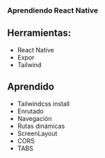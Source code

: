 ### Aprendiendo React Native

## Herramientas:

- React Native
- Expor
- Tailwind

## Aprendido

- Tailwindcss install
- Enrutado
- Navegación
- Rutas dinámicas
- ScreenLayout
- CORS
- TABS
